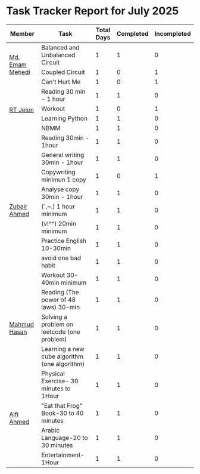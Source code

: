 # Task Tracker Report for July 2025


<table>
<thead>
<tr>
<th>Member</th>
<th>Task</th>
<th>Total Days</th>
<th>Completed</th>
<th>Incompleted</th>
</tr>
</thead>

<tbody>

<tr>
<td rowspan="3"><a href="https://github.com/mdemammehedi-159">Md. Emam Mehedi</a></td>
<td>Balanced and Unbalanced Circuit</td>
<td>1</td>
<td>1</td>
<td>0</td>
</tr>


<tr>
<td>Coupled Circuit</td>
<td>1</td>
<td>0</td>
<td>1</td>
</tr>


<tr>
<td>Can't Hurt Me</td>
<td>1</td>
<td>0</td>
<td>1</td>
</tr>


<tr>
<td rowspan="4"><a href="https://github.com/RT-Jeion">RT Jeion</a></td>
<td>Reading 30 min - 1 hour</td>
<td>1</td>
<td>1</td>
<td>0</td>
</tr>


<tr>
<td>Workout</td>
<td>1</td>
<td>0</td>
<td>1</td>
</tr>


<tr>
<td>Learning Python</td>
<td>1</td>
<td>1</td>
<td>0</td>
</tr>


<tr>
<td>NBMM</td>
<td>1</td>
<td>1</td>
<td>0</td>
</tr>


<tr>
<td rowspan="9"><a href="https://github.com/zubair-rex">Zubair Ahmed</a></td>
<td>Reading 30min - 1hour</td>
<td>1</td>
<td>1</td>
<td>0</td>
</tr>


<tr>
<td>General writing 30min - 1hour</td>
<td>1</td>
<td>1</td>
<td>0</td>
</tr>


<tr>
<td>Copywriting minimun 1 copy</td>
<td>1</td>
<td>0</td>
<td>1</td>
</tr>


<tr>
<td>Analyse copy 30min - 1hour</td>
<td>1</td>
<td>1</td>
<td>0</td>
</tr>


<tr>
<td>(`,~.) 1 hour minimum</td>
<td>1</td>
<td>1</td>
<td>0</td>
</tr>


<tr>
<td>(v!^^) 20min minimum</td>
<td>1</td>
<td>1</td>
<td>0</td>
</tr>


<tr>
<td>Practice English 10-30min</td>
<td>1</td>
<td>1</td>
<td>0</td>
</tr>


<tr>
<td>avoid one bad habit</td>
<td>1</td>
<td>1</td>
<td>0</td>
</tr>


<tr>
<td>Workout 30-40min minimum</td>
<td>1</td>
<td>1</td>
<td>0</td>
</tr>


<tr>
<td rowspan="3"><a href="https://github.com/mahmud1223">Mahmud Hasan</a></td>
<td>Reading (The power of 48 laws) 30-min</td>
<td>1</td>
<td>1</td>
<td>0</td>
</tr>


<tr>
<td>Solving a problem on leetcode (one problem)</td>
<td>1</td>
<td>1</td>
<td>0</td>
</tr>


<tr>
<td>Learning a new cube algorithm (one algorithm)</td>
<td>1</td>
<td>1</td>
<td>0</td>
</tr>


<tr>
<td rowspan="4"><a href="https://github.com/alfiahmed160">Alfi Ahmed</a></td>
<td>Physical Exercise- 30 minutes to 1Hour</td>
<td>1</td>
<td>1</td>
<td>0</td>
</tr>


<tr>
<td>"Eat that Frog" Book-30 to 40 minutes</td>
<td>1</td>
<td>1</td>
<td>0</td>
</tr>


<tr>
<td>Arabic Language-20 to 30 minutes</td>
<td>1</td>
<td>1</td>
<td>0</td>
</tr>


<tr>
<td>Entertainment- 1Hour</td>
<td>1</td>
<td>1</td>
<td>0</td>
</tr>


</tbody>
</table>
